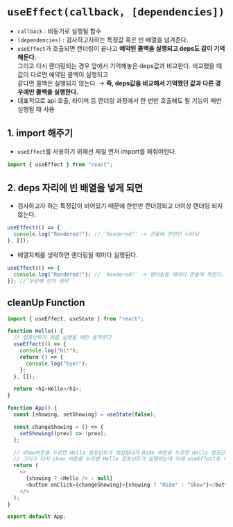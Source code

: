 # `useEffect(callback, [dependencies])`

- `callback` : 비동기로 실행될 함수
- `[dependencies]` : 검사하고자하는 특정값 혹은 빈 배열을 넘겨준다.
- `useEffect`가 호출되면 랜더링이 끝나고 <b>예약된 콜백을 실행되고 deps도 같이 기억해둔다.</b>  
  그리고 다시 랜더링되는 경우 앞에서 기억해놓은 deps값과 비교한다. 비교했을 때 값이 다르면 예약된 콜백이 실행되고  
  같다면 콜백은 실행되지 않는다. &rarr; <b>즉, deps값을 비교해서 기억했던 값과 다른 경우에만 콜백을 실행한다.</b>
- 대표적으로 api 호출, 타이머 등 랜더링 과정에서 한 번만 호출해도 될 기능이 매번 실행될 때 사용

## 1. import 해주기

- `useEffect`를 사용하기 위해선 제일 먼저 import를 해줘야한다.

```javascript
import { useEffect } from "react";
```

## 2. deps 자리에 빈 배열을 넣게 되면

- 검사하고자 하는 특정값이 비어있기 때문에 한번만 랜더링되고 더이상 랜더링 되지 않는다.

```javascript
useEffect(() => {
  console.log("Rendered!"); // 'Rendered!' -> 콘솔에 한번만 나타남
}, []);
```

- 배열자체를 생략하면 랜더링될 때마다 실행된다.

```javascript
useEffect(() => {
  console.log("Rendered!"); // 'Rendered!' -> 랜더링될 때마다 콘솔에 찍힌다.
}); // 두번째 인자 생략
```

## cleanUp Function

```javascript
import { useEffect, useState } from "react";

function Hello() {
  // 컴포넌트가 처음 실행될 때만 동작한다
  useEffect(() => {
    console.log("hi!");
    return () => {
      console.log("bye!");
    };
  }, []);

  return <h1>Hello</h1>;
}

function App() {
  const [showing, setShowing] = useState(false);

  const changeShowing = () => {
    setShowing((prev) => !prev);
  };

  // show버튼을 누르면 Hello 컴포넌트가 생성됬다가 Hide 버튼을 누르면 Hello 컴포넌트가 삭제된다.
  // 그리고 다시 show 버튼을 누르면 Hello 컴포넌트가 실행되는데 이때 useEffect도 다시 실행된다.
  return (
    <>
      {showing ? <Hello /> : null}
      <button onClick={changeShowing}>{showing ? "Hide" : "Show"}</button>
    </>
  );
}

export default App;
```
